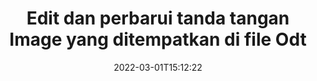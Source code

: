 ---
############################# Static ############################
layout: "auto-gen-signature"
date: 2022-03-01T15:12:22
draft: false
operation: Update
signaturetype: Image
fileformat: Odt
productName: .NET
lang: id
productCode: net
otherformats: pdf doc docx docm dot dotm dotx odt ott rtf xls xlsx xlsm xlsb csv ods ots xltx xltm ppt pptx pps ppsx odp otp potx potm pptm ppsm
breadcrumb: Put Image signature on Odt for C#

############################# Head ############################
head_title: "Perbarui tanda tangan Image yang ditempatkan di file Odt dengan C#"
head_description: "Gunakan kode .NET yang sederhana dan mudah dipahami untuk pembaruan tanda tangan Image dalam dokumen Odt yang ditandatangani."

############################# Header ############################
title: "Edit dan perbarui tanda tangan Image yang ditempatkan di file Odt"
description: "API untuk .NET menyediakan fungsionalitas untuk pembaruan tanda tangan Image pada dokumen Odt. Perbarui tanda tangan elektronik di dalam dokumen Odt Anda dengan beberapa baris kode C# dengan cepat dan mudah."
bg_image: "https://cms.admin.containerize.com/templates/aspose/App_Themes/V3/images/bg/header1.png"
bg_overlay: false
button:
    enable: true

############################# SubMenu ############################
submenu:
    enable: true

    left:
        img_alt: "GroupDocs.Signature for .NET"
        image: "https://cms.admin.containerize.com/templates/groupdocs/images/product-logos/90x90-noborder/groupdocs-signature-net.png"
        product: "GroupDocs.Signature"
        platform: ".NET"



############################# About ############################
about:
    enable: true
    title: "Pelajari tentang GroupDocs.Signature for .NET fitur API"
    content: |
        [GroupDocs.Signature for .NET](https://products.groupdocs.com/signature/net/) Fungsionalitas API berisi banyak pilihan cara untuk memproses dalam format dokumen permintaan dengan menggunakan tanda tangan elektronik. Spektrum luas tanda tangan elektronik seperti teks, gambar, sertifikat digital, kode batang, kode QR, perangko, atau metadata didukung. Pelanggan dapat menambah, menghapus, mengedit, memvalidasi atau mencari tanda tangan digital di PDF, dokumen MS Word, buku kerja MS Excel, presentasi MS PowerPoint, file Adobe Photoshop dan berbagai format gambar. Banyak fitur dan pengaturan yang berguna tersedia.
    

############################# Steps ############################
steps:
    enable: true
    title_left: "Cara mengubah tanda tangan Image di dokumen Odt Anda"
    content_left: |
        [GroupDocs.Signature for .NET](https://products.groupdocs.com/signature/net/) menyertakan fitur berguna seperti pembaruan tanda tangan Image yang ditempatkan di dokumen Odt. Itu memungkinkan untuk mengubah fitur tanda tangan tanpa kode tambahan.
        
        * Untuk memulainya, buat objek Signature yang lewat sebagai jalur parameter konstruktor ke dokumen yang seharusnya diperbarui.
        * Kemudian, buat instance objek tanda tangan tertentu yang sesuai dan atur pengenal dan propertinya yang perlu diubah.
        * Terakhir, panggil metode Pembaruan Tanda Tangan yang melewati objek tanda tangan tertentu.
        * Proses memperbarui hasil ke pemberitahuan Anda.

    title_right: "Persyaratan sistem"
    content_right: |
        GroupDocs.Signature for .NET didukung di semua platform dan sistem operasi utama. Sebelum menjalankan kode di bawah ini, pastikan Anda telah menginstal prasyarat berikut di sistem Anda.

        * Sistem operasi: Microsoft Windows, Linux, MacOS
        * Lingkungan pengembangan: Microsoft Visual Studio, Xamarin, MonoDevelop
        * Frameworks: .NET Framework, .NET Standard, .NET Core, Mono
        * Unduh versi terbaru GroupDocs.Signature for .NET dari [Nuget](https://www.nuget.org/packages/groupdocs.signature)
         
    code: |
        ```csharp    
                
        // Set up input Odt file
        string filePath = "input.odt";

        // Instantiate Signature for input file
        using (GroupDocs.Signature.Signature signature = new GroupDocs.Signature.Signature(filePath))
        {
                // Id of signature which is supposed to be updated
                // such Id might be got as a result of search operation
                string id = "ff988ab1-7403-4c8d-8db7-f2a56b9f8530";

                // provide signature features to update
                // set up particular signature id
                ImageSignature signatureToUpdate = new ImageSignature(id)
                {
                    // specify signature width
                    Width = 170,
                    // specify signature height
                    Height = 250,
                    // set left position
                    Left = 10,
                    // set top position
                    Top = 10
                };

                // update signature
                bool updateResult = signature.Update(signatureToUpdate);

                // process updation result
                if (updateResult)
                {
                    Console.WriteLine("Signature was updated successfully!");
                }
        }
        ```

############################# Demos ############################
demos:
    enable: true
    title: "Memperbarui tanda tangan Image di halaman dokumen - Demo Langsung"
    content: |
       Edit berbagai tanda tangan elektronik dari dokumen Odt sekarang juga dengan mengunjungi situs web [GroupDocs.Signature App](https://products.groupdocs.app/signature/family).          

############################# More Formats ############################
more_formats:
    enable: true
    title: "Perbarui berbagai tanda tangan Image melalui C#"
    content: |
        "Mengedit tanda tangan digital yang ditempatkan dalam berbagai format dokumen. Perbarui data tanda tangan tanpa kode tambahan."
    format: 
       
       
back_to_top:
    enable: true
---